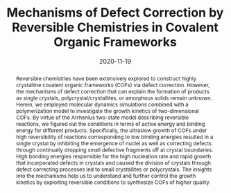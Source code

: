 ---
title: "Mechanisms of Defect Correction by Reversible Chemistries in Covalent Organic Frameworks"
authors:
- 朱有亮
- Huan-Yu Zhao
- Cui-Liu Fu
- Zhan-Wei Li
- Zhao-Yan Sun
- Zhongyuan Lu
date: "2020-11-19"
doi: "10.1021/acs.jpclett.0c02960"
publication_types: ["期刊文章"]
publication: "The Journal of Physical Chemistry Letters"
publication_short: "J. Phys. Chem. Lett."
abstract: "Reversible chemistries have been extensively explored to  construct highly crystalline covalent organic frameworks (COFs) via  defect correction. However, the mechanisms of defect correction that can  explain the formation of products as single crystals,  polycrystal/crystallites, or amorphous solids remain unknown. Herein, we  employed molecular dynamics simulations combined with a polymerization  model to investigate the growth kinetics of two-dimensional COFs. By  virtue of the Arrhenius two-state model describing reversible reactions,  we figured out the conditions in terms of active energy and binding  energy for different products. Specifically, the ultraslow growth of  COFs under high reversibility of reactions corresponding to low binding  energies resulted in a single crystal by inhibiting the emergence of  nuclei as well as correcting defects through continually dropping small  defective fragments off at crystal boundaries. High bonding energies  responsible for the high nucleation rate and rapid growth that  incorporated defects in crystals and caused the division of crystals  through defect correcting processes led to small crystallites or  polycrystals. The insights into the mechanisms help us to understand and  further control the growth kinetics by exploiting reversible conditions  to synthesize COFs of higher quality."
url_pdf: "https://doi.org/10.1021/acs.jpclett.0c02960"
---